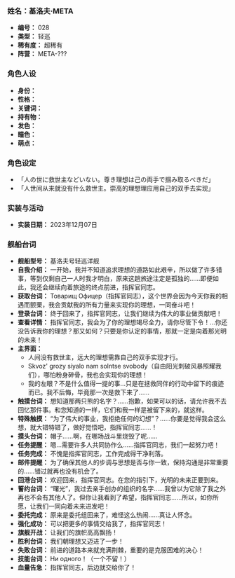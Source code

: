 ### 姓名：基洛夫·META
* **编号：** 028
* **类型：** 轻巡
* **稀有度：** 超稀有
* **阵营：** META-???


### 角色人设
* **身份：** 
* **性格：** 
* **关键词：** 
* **持有物：** 
* **发色：** 
* **瞳色：** 
* **萌点：** 


### 角色设定
* 「人の世に救世主などいない。尊き理想は己の両手で掴み取るべきだ」
* 「人世间从来就没有什么救世主。崇高的理想理应用自己的双手去实现」


### 实装与活动
* **实装日期：** 2023年12月07日


### 舰船台词
* **舰船型号：** 基洛夫号轻巡洋舰
* **自我介绍：** 一开始，我并不知道追求理想的道路如此艰辛，所以做了许多错事，等到仅剩自己一人时我才明白，原来这趟旅途注定是孤独的……即便如此，我还会继续向着旅途的终点前进，指挥官同志。
* **获取台词：** Товарищ Офицер（指挥官同志），这个世界会因为今天你我的相遇而颤栗，我会贡献我的所有力量来实现你的理想，一同奋斗吧！
* **登录台词：** 终于回来了，指挥官同志，让我们继续为伟大的事业做贡献吧！
* **查看详情：** 指挥官同志，我会为了你的理想竭尽全力，请你尽管下令！…你还没告诉我你的理想？那又如何？只要是你认定的事情，那就一定是向着那光明的未来！
* **主界面：**
  * 人间没有救世主，远大的理想需靠自己的双手实现才行。
  * Skvoz' grozy siyalo nam solntse svobody（自由阳光刺破风暴照耀我们），哪怕粉身碎骨，我也会实现你的理想！
  * 我的左眼？不是什么值得一提的事…只是在拯救同伴的行动中留下的痕迹而已。我不后悔，毕竟那一次是救下来了……
* **触摸台词：** 想知道那两只熊的名字？……抱歉，如果可以的话，请允许我不去回忆那件事。和您知道的一样，它们和我一样是被留下来的，就这样。
* **特殊触摸：** “为了伟大的事业，我拒绝任何的幻想”？……你要是觉得我会这么想，就大错特错了，做好觉悟吧，指挥官同志……！
* **摸头台词：** 帽子……啊，在哪场战斗里烧毁了呢……
* **任务提醒：** 嗯…需要许多人共同协作么……指挥官同志，我们一起努力吧！
* **任务完成：** 不愧是指挥官同志，工作完成得干净利落。
* **邮件提醒：** 为了确保其他人的步调与思想是否与你一致，保持沟通是非常重要的……错过就再也没有机会了。
* **回港台词：** 欢迎回来，指挥官同志。在您的指引下，光明的未来正要到来。
* **誓约台词：** “曙光”，我过去亲手创办的组织的名字……我曾以为它除了我之外再也不会有其他人了。但你让我看到了希望，指挥官同志……所以，如你所愿，让我们一同向着未来进发吧！
* **委托完成：** 原来是委托组回来了，难怪这么热闹……真让人怀念。
* **强化成功：** 可以把更多的事情交给我了，指挥官同志！
* **旗舰开战：** 让我们的旗帜高高飘扬！
* **胜利台词：** 我们朝理想又迈进了一步！
* **失败台词：** 前进的道路本来就充满荆棘，重要的是克服困难的决心！
* **技能台词：** Ни одного！（一个不留！）
* **血量告急：** 指挥官同志，后边就交给你了！

